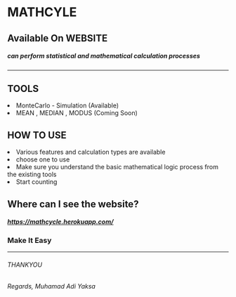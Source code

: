 # MATHCYLE 
## Available On WEBSITE
##### can perform statistical and mathematical calculation processes
<hr>

## TOOLS
<li> MonteCarlo - Simulation (Available)
<li> MEAN , MEDIAN , MODUS (Coming Soon)

## HOW TO USE
<li> Various features and calculation types are available
<li>choose one to use
<li>Make sure you understand the basic mathematical logic process from the existing tools
<li>Start counting

## Where can I see the website?
##### https://mathcycle.herokuapp.com/

### Make It Easy
<hr>

###### THANKYOU
###### Regards, Muhamad Adi Yaksa